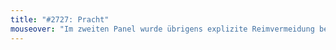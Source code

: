 ```yaml
---
title: "#2727: Pracht"
mouseover: "Im zweiten Panel wurde übrigens explizite Reimvermeidung betrieben, indem ich nicht 'Pracht' schrieb."
---
```

